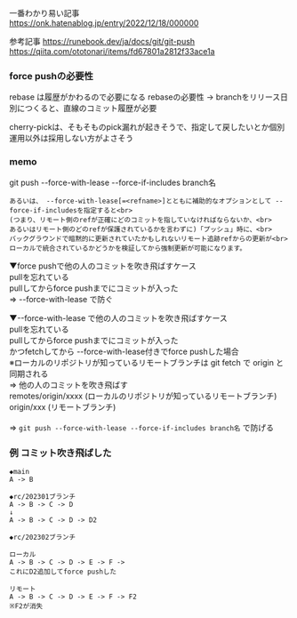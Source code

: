 一番わかり易い記事 <br>
https://onk.hatenablog.jp/entry/2022/12/18/000000


参考記事
https://runebook.dev/ja/docs/git/git-push
https://qiita.com/ototonari/items/fd67801a2812f33ace1a

### force pushの必要性
rebase は履歴がかわるので必要になる
rebaseの必要性 -> branchをリリース日別につくると、直線のコミット履歴が必要

cherry-pickは、そもそものpick漏れが起きそうで、指定して戻したいとか個別運用以外は採用しない方がよさそう

### memo
git push --force-with-lease --force-if-includes branch名

```
あるいは、 --force-with-lease[=<refname>]とともに補助的なオプションとして --force-if-includesを指定すると<br>
(つまり、リモート側のrefが正確にどのコミットを指していなければならないか、<br>
あるいはリモート側のどのrefが保護されているかを言わずに)「プッシュ」時に、<br>
バックグラウンドで暗黙的に更新されていたかもしれないリモート追跡refからの更新が<br>
ローカルで統合されているかどうかを検証してから強制更新が可能になります。
```

▼force pushで他の人のコミットを吹き飛ばすケース<br>
pullを忘れている<br>
pullしてからforce pushまでにコミットが入った<br>
=> --force-with-lease で防ぐ<br>

▼--force-with-lease で他の人のコミットを吹き飛ばすケース<br>
pullを忘れている<br>
pullしてからforce pushまでにコミットが入った<br>
かつfetchしてから --force-with-lease付きでforce pushした場合<br>
※ローカルのリポジトリが知っているリモートブランチは git fetch で origin と同期される<br>
=> 他の人のコミットを吹き飛ばす<br>
remotes/origin/xxxx  (ローカルのリポジトリが知っているリモートブランチ)<br>
origin/xxx (リモートブランチ)<br>
  <br>
=> `git push --force-with-lease --force-if-includes branch名` で防げる


### 例 コミット吹き飛ばした

```
◆main
A -> B

◆rc/202301ブランチ
A -> B -> C -> D
↓
A -> B -> C -> D -> D2

◆rc/202302ブランチ

ローカル
A -> B -> C -> D -> E -> F ->
これにD2追加してforce pushした

リモート
A -> B -> C -> D -> E -> F -> F2
※F2が消失
```
